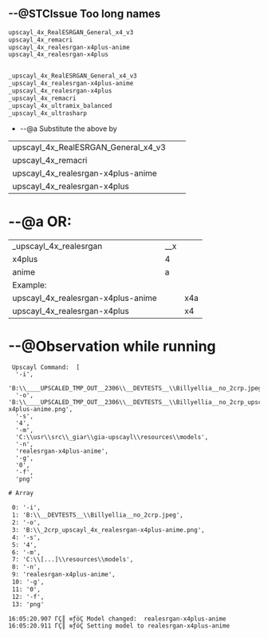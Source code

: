 
## --@STCIssue Too long names
```txt
upscayl_4x_RealESRGAN_General_x4_v3
upscayl_4x_remacri
upscayl_4x_realesrgan-x4plus-anime
upscayl_4x_realesrgan-x4plus


_upscayl_4x_RealESRGAN_General_x4_v3
_upscayl_4x_realesrgan-x4plus-anime
_upscayl_4x_realesrgan-x4plus
_upscayl_4x_remacri
_upscayl_4x_ultramix_balanced
_upscayl_4x_ultrasharp

```

* --@a Substitute the above by

|       |       |       |
|  ---  |  ---  |  ---  |
|   upscayl_4x_RealESRGAN_General_x4_v3    |       |       |
|   upscayl_4x_remacri    |       |       |
|  upscayl_4x_realesrgan-x4plus-anime     |       |       |
|  upscayl_4x_realesrgan-x4plus     |       |       |

# --@a OR: 

|       |       |       |
|  ---  |  ---  |  ---  |
|   _upscayl_4x_realesrgan    |   __x    |       |
|   x4plus    |  4     |       |
|   anime    |   a    |       |
| Example: | | |
|upscayl_4x_realesrgan-x4plus-anime |  | x4a |
|upscayl_4x_realesrgan-x4plus |  | x4 |


# --@Observation while running

```log
 Upscayl Command:  [
  '-i',
  'B:\\____UPSCALED_TMP_OUT__2306\\__DEVTESTS__\\Billyellia__no_2crp.jpeg',
  '-o',  'B:\\____UPSCALED_TMP_OUT__2306\\__DEVTESTS__\\Billyellia__no_2crp_upscayl_4x_realesrgan-x4plus-anime.png',
  '-s',
  '4',
  '-m',
  'C:\\usr\\src\\_giar\\gia-upscayl\\resources\\models',
  '-n',
  'realesrgan-x4plus-anime',
  '-g',
  '0',
  '-f',
  'png'
```

```txt
# Array

 0: '-i',
 1: 'B:\\__DEVTESTS__\\Billyellia__no_2crp.jpeg',
 2: '-o',  
 3: 'B:\\_2crp_upscayl_4x_realesrgan-x4plus-anime.png',
 4: '-s',
 5: '4',
 6: '-m',
 7: 'C:\\[...]\\resources\\models',
 8: '-n',
 9: 'realesrgan-x4plus-anime',
 10: '-g',
 11: '0',
 12: '-f',
 13: 'png'

  ```

```log
16:05:20.907 ΓÇ║ ≡ƒöÇ Model changed:  realesrgan-x4plus-anime
16:05:20.911 ΓÇ║ ≡ƒöÇ Setting model to realesrgan-x4plus-anime
```